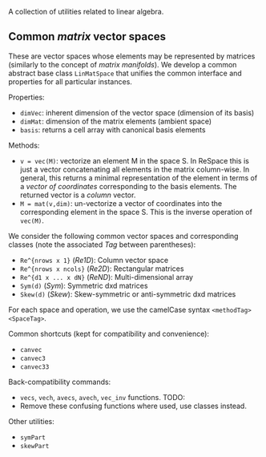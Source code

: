A collection of utilities related to linear algebra.

## Common *matrix* vector spaces

These are vector spaces whose elements may be represented by matrices
(similarly to the concept of *matrix manifolds*).
We develop a common abstract base class `LinMatSpace` that unifies
the common interface and properties for all particular instances.

Properties:
- `dimVec`: inherent dimension of the vector space (dimension of its basis)
- `dimMat`: dimension of the matrix elements (ambient space)
- `basis`: returns a cell array with canonical basis elements

Methods:
- `v = vec(M)`: vectorize an element M in the space S.
  In ReSpace this is just a vector concatenating all elements in the matrix column-wise.
  In general, this returns a minimal representation of the element in terms of a *vector of coordinates*
  corresponding to the basis elements.
  The returned vector is a *column* vector.
- `M = mat(v,dim)`: un-vectorize a vector of coordinates into the corresponding element in the space S.
  This is the inverse operation of `vec(M)`.

We consider the following common vector spaces and corresponding classes
(note the associated *Tag* between parentheses):
- `Re^{nrows x 1}` (*Re1D*): Column vector space
- `Re^{nrows x ncols}` (*Re2D*): Rectangular matrices
- `Re^{d1 x ... x dN}` (*ReND*): Multi-dimensional array
- `Sym(d)` (*Sym*): Symmetric dxd matrices
- `Skew(d)` (*Skew*): Skew-symmetric or anti-symmetric dxd matrices

For each space and operation, we use the camelCase syntax `<methodTag><SpaceTag>`.

Common shortcuts (kept for compatibility and convenience):
- `canvec`
- `canvec3`
- `canvec33`

Back-compatibility commands:
- `vecs`, `vech`, `avecs`, `avech`, `vec_inv` functions.
TODO:
- Remove these confusing functions where used, use classes instead.

Other utilities:
- `symPart`
- `skewPart`








